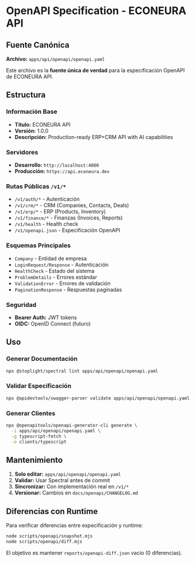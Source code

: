 # OpenAPI Specification - ECONEURA API

## Fuente Canónica

**Archivo:** `apps/api/openapi/openapi.yaml`

Este archivo es la **fuente única de verdad** para la especificación OpenAPI de ECONEURA API.

## Estructura

### Información Base
- **Título:** ECONEURA API
- **Versión:** 1.0.0
- **Descripción:** Production-ready ERP+CRM API with AI capabilities

### Servidores
- **Desarrollo:** `http://localhost:4000`
- **Producción:** `https://api.econeura.dev`

### Rutas Públicas `/v1/*`
- `/v1/auth/*` - Autenticación
- `/v1/crm/*` - CRM (Companies, Contacts, Deals)
- `/v1/erp/*` - ERP (Products, Inventory)
- `/v1/finance/*` - Finanzas (Invoices, Reports)
- `/v1/health` - Health check
- `/v1/openapi.json` - Especificación OpenAPI

### Esquemas Principales
- `Company` - Entidad de empresa
- `LoginRequest/Response` - Autenticación
- `HealthCheck` - Estado del sistema
- `ProblemDetails` - Errores estándar
- `ValidationError` - Errores de validación
- `PaginationResponse` - Respuestas paginadas

### Seguridad
- **Bearer Auth:** JWT tokens
- **OIDC:** OpenID Connect (futuro)

## Uso

### Generar Documentación
```bash
npx @stoplight/spectral lint apps/api/openapi/openapi.yaml
```

### Validar Especificación
```bash
npx @apidevtools/swagger-parser validate apps/api/openapi/openapi.yaml
```

### Generar Clientes
```bash
npx @openapitools/openapi-generator-cli generate \
  -i apps/api/openapi/openapi.yaml \
  -g typescript-fetch \
  -o clients/typescript
```

## Mantenimiento

1. **Solo editar:** `apps/api/openapi/openapi.yaml`
2. **Validar:** Usar Spectral antes de commit
3. **Sincronizar:** Con implementación real en `/v1/*`
4. **Versionar:** Cambios en `docs/openapi/CHANGELOG.md`

## Diferencias con Runtime

Para verificar diferencias entre especificación y runtime:
```bash
node scripts/openapi/snapshot.mjs
node scripts/openapi/diff.mjs
```

El objetivo es mantener `reports/openapi-diff.json` vacío (0 diferencias).
